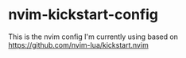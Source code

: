 # nvim-kickstart-config
This is the nvim config I'm currently using based on https://github.com/nvim-lua/kickstart.nvim
